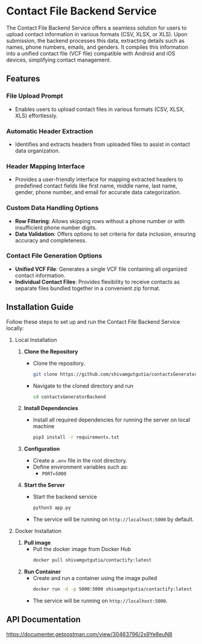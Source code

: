 # Contact File Backend Service

The Contact File Backend Service offers a seamless solution for users to upload contact information in various formats (CSV, XLSX, or XLS). Upon submission, the backend processes this data, extracting details such as names, phone numbers, emails, and genders. It compiles this information into a unified contact file (VCF file) compatible with Android and iOS devices, simplifying contact management.

## Features

### File Upload Prompt
- Enables users to upload contact files in various formats (CSV, XLSX, XLS) effortlessly.

### Automatic Header Extraction
- Identifies and extracts headers from uploaded files to assist in contact data organization.

### Header Mapping Interface
- Provides a user-friendly interface for mapping extracted headers to predefined contact fields like first name, middle name, last name, gender, phone number, and email for accurate data categorization.

### Custom Data Handling Options
- **Row Filtering**: Allows skipping rows without a phone number or with insufficient phone number digits.
- **Data Validation**: Offers options to set criteria for data inclusion, ensuring accuracy and completeness.

### Contact File Generation Options
- **Unified VCF File**: Generates a single VCF file containing all organized contact information.
- **Individual Contact Files**: Provides flexibility to receive contacts as separate files bundled together in a convenient zip format.

## Installation Guide

Follow these steps to set up and run the Contact File Backend Service locally:

1. Local Installation

      1. **Clone the Repository**
         - Clone the repository.
           ```bash
           git clone https://github.com/shivamgutgutia/contactsGeneratorBackend.git
           ```
         - Navigate to the cloned directory and run
           ```bash
           cd contactsGeneratorBackend
           ```
      
      2. **Install Dependencies**
         - Install all required dependencies for running the server on local machine
           ```bash
           pip3 install -r requirements.txt
           ```
      
      3. **Configuration**
         - Create a `.env` file in the root directory.
         - Define environment variables such as:
           - `PORT=5000`
      
      4. **Start the Server**
         - Start the backend service
           ```bash
           python3 app.py
           ```
         - The service will be running on `http://localhost:5000` by default.
        
2. Docker Installation

      1. **Pull image**
         - Pull the docker image from Docker Hub
           ```bash
           docker pull shivamgutgutia/contactify:latest
           ```
      2. **Run Container**
         - Create and run a container using the image pulled
           ```bash
           docker run -d -p 5000:5000 shivamgutgutia/contactify:latest
           ```
         - The service will be running on `http://localhost:5000`.
   

## API Documentation

https://documenter.getpostman.com/view/30463796/2s9Ye8euN8

